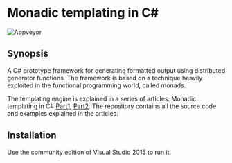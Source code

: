 Monadic templating in C#
==================================

![Appveyor](https://ci.appveyor.com/api/projects/status/github/domoszlai/Monadictemplate?branch=master&svg=true)

## Synopsis

A C# prototype framework for generating formatted output using distributed generator functions. The framework is based on a technique heavily exploited in the functional programming world, called monads. 

The templating engine is explained in a series of articles: Monadic templating in C# [Part1](http://dlacko.org/blog/2015/11/16/monadic-templating-in-csharp-part-1/), [Part2](http://dlacko.org/blog/2015/11/16/monadic-templating-in-csharp-part-2/).
The repository contains all the source code and examples explained in the articles.

## Installation

Use the community edition of Visual Studio 2015 to run it.
